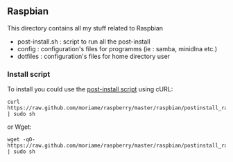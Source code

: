 ## Raspbian
This directory contains all my stuff related to Raspbian

* post-install.sh : script to run all the post-install
* config : configuration's files for programms (ie : samba, minidlna etc.)
* dotfiles : configuration's files for home directory user


### Install script

To install you could use the [post-install script](https://github.com/moriame/raspberry/blob/master/raspbian/postinstall_raspbian.sh) using cURL:

    curl https://raw.github.com/moriame/raspberry/master/raspbian/postinstall_raspbian.sh | sudo sh

or Wget:

    wget -qO- https://raw.github.com/moriame/raspberry/master/raspbian/postinstall_raspbian.sh | sudo sh
